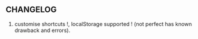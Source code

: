 ## CHANGELOG

1. customise shortcuts !, localStorage supported ! (not perfect has known drawback and errors).
